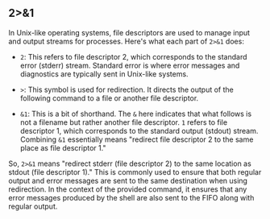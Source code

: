 
## 2>&1

In Unix-like operating systems, file descriptors are used to manage input and output streams for processes. Here's what each part of `2>&1` does:

- `2`: This refers to file descriptor 2, which corresponds to the standard error (stderr) stream. Standard error is where error messages and diagnostics are typically sent in Unix-like systems.

- `>`: This symbol is used for redirection. It directs the output of the following command to a file or another file descriptor.

- `&1`: This is a bit of shorthand. The `&` here indicates that what follows is not a filename but rather another file descriptor. `1` refers to file descriptor 1, which corresponds to the standard output (stdout) stream. Combining `&1` essentially means "redirect file descriptor 2 to the same place as file descriptor 1."

So, `2>&1` means "redirect stderr (file descriptor 2) to the same location as stdout (file descriptor 1)." This is commonly used to ensure that both regular output and error messages are sent to the same destination when using redirection. In the context of the provided command, it ensures that any error messages produced by the shell are also sent to the FIFO along with regular output.

